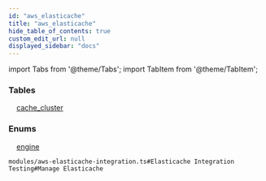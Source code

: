 ```yaml
---
id: "aws_elasticache"
title: "aws_elasticache"
hide_table_of_contents: true
custom_edit_url: null
displayed_sidebar: "docs"
---
```


import Tabs from '@theme/Tabs';
import TabItem from '@theme/TabItem';

<Tabs queryString="view">
  <TabItem value="components" label="Components" default>

### Tables

    [cache_cluster](../../aws/tables/aws_elasticache_entity_cache_cluster.CacheCluster)

### Enums
    [engine](../../aws/enums/aws_elasticache_entity_cache_cluster.Engine)

</TabItem>
  <TabItem value="code-examples" label="Code examples">

```testdoc
modules/aws-elasticache-integration.ts#Elasticache Integration Testing#Manage Elasticache
```

</TabItem>
</Tabs>
